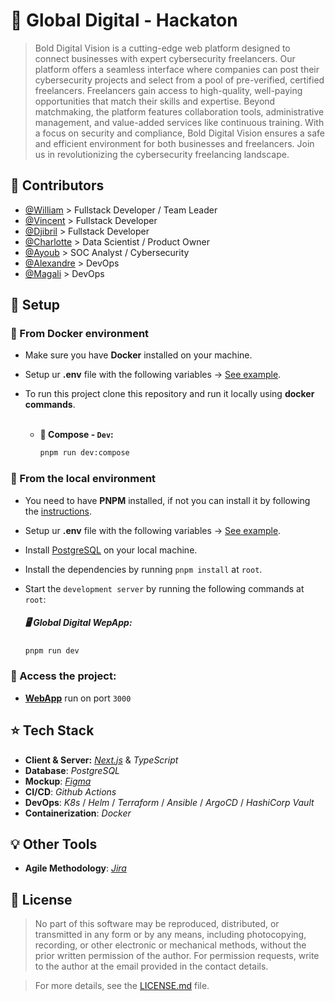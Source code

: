 # 🔮 Global Digital - Hackaton

> Bold Digital Vision is a cutting-edge web platform designed to connect businesses with expert cybersecurity freelancers. Our platform offers a seamless interface where companies can post their cybersecurity projects and select from a pool of pre-verified, certified freelancers. Freelancers gain access to high-quality, well-paying opportunities that match their skills and expertise. Beyond matchmaking, the platform features collaboration tools, administrative management, and value-added services like continuous training. With a focus on security and compliance, Bold Digital Vision ensures a safe and efficient environment for both businesses and freelancers. Join us in revolutionizing the cybersecurity freelancing landscape.

## 🐐 Contributors

- [@William](https://github.com/william-wtr92) > Fullstack Developer / Team Leader
- [@Vincent](https://github.com/Limerio) > Fullstack Developer 
- [@Djibril](https://github.com/DjibrilNaji) > Fullstack Developer
- [@Charlotte](https://github.com/charlotte-waegeneire) > Data Scientist / Product Owner
- [@Ayoub](https://github.com/achla95) > SOC Analyst / Cybersecurity 
- [@Alexandre](https://github.com/Lindwen) > DevOps
- [@Magali](https://github.com/Magali-D) > DevOps


## 🔨 Setup

### 🐳 From Docker environment

- Make sure you have **Docker** installed on your machine.
- Setup ur **.env** file with the following
  variables -> [See example](https://github.com/william-wtr92/global-digital/blob/main/.env.example).

- To run this project clone this repository and run it locally using **docker commands**. <br><br>

    - **🚀 Compose - `Dev`:**
      ```bash
      pnpm run dev:compose
      ```


### 🔑 From the local environment

- You need to have **PNPM** installed, if not you can install it by following
  the [instructions](https://pnpm.io/installation).
- Setup ur **.env** file with the following
  variables -> [See example](https://github.com/william-wtr92/global-digital/blob/main/.env.example).
- Install [PostgreSQL](https://www.postgresql.org/download/)  on
  your local machine.
- Install the dependencies by running `pnpm install` at `root`.
- Start the `development server` by running the following commands at `root`:

  ##### **🖥️ Global Digital WepApp:**

  ```bash
  pnpm run dev
  ```

### **🔗 Access the project:** <br>

- **[WebApp](http://localhost:3000)** run on port `3000`

## ⭐️ Tech Stack

- **Client & Server:** [_Next.js_](https://nextjs.org/docs) & _TypeScript_
- **Database**: _PostgreSQL_
- **Mockup**: [_Figma_](https://www.figma.com/design/18DFWDRWH35U0rZGSd9QFp/Hackathon-2024---Bold-Digital)
- **CI/CD**: _Github Actions_
- **DevOps**: _K8s_ / _Helm_ / _Terraform_ / _Ansible_ / _ArgoCD_ / _HashiCorp Vault_
- **Containerization**: _Docker_

## 💡 Other Tools

- **Agile Methodology**: [_Jira_](https://supdevinci-vincent.atlassian.net/jira/software/projects/SH2/boards/1)

## 📝 License

> No part of this software may be reproduced, distributed, or transmitted in any form or by any means, including
> photocopying, recording, or other electronic or mechanical methods, without the prior written permission of the
> author.
> For permission requests, write to the author at the email provided in the contact details.

> For more details, see the [LICENSE.md](LICENSE.md) file.
